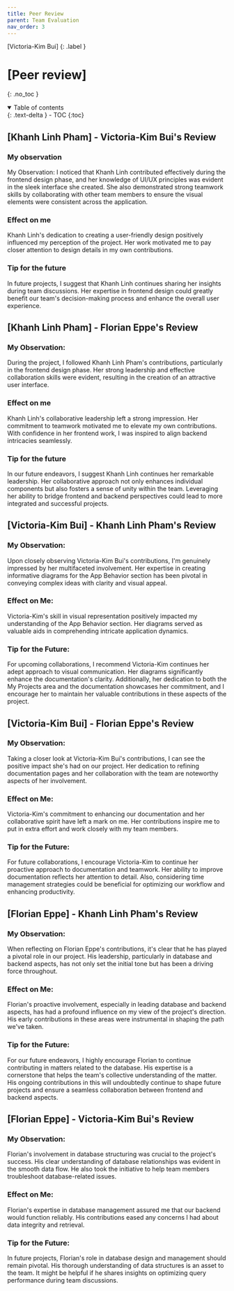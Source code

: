 ```yaml
---
title: Peer Review
parent: Team Evaluation
nav_order: 3
---
```


[Victoria-Kim Bui]
{: .label }

# [Peer review]
{: .no_toc }

<details open markdown="block">
  <summary>
    Table of contents
  </summary>
  {: .text-delta }
- TOC
{:toc}
</details>

## [Khanh Linh Pham] - Victoria-Kim Bui's Review

### My observation 

My Observation:
I noticed that Khanh Linh contributed effectively during the frontend design phase, and her knowledge of UI/UX principles was evident in the sleek interface she created. She also demonstrated strong teamwork skills by collaborating with other team members to ensure the visual elements were consistent across the application.

### Effect on me 

Khanh Linh's dedication to creating a user-friendly design positively influenced my perception of the project. Her work motivated me to pay closer attention to design details in my own contributions.

### Tip for the future 

In future projects, I suggest that Khanh Linh continues sharing her insights during team discussions. Her expertise in frontend design could greatly benefit our team's decision-making process and enhance the overall user experience.

## [Khanh Linh Pham] - Florian Eppe's Review

### My Observation:

During the project, I followed Khanh Linh Pham's contributions, particularly in the frontend design phase. Her strong leadership and effective collaboration skills were evident, resulting in the creation of an attractive user interface.

### Effect on me 

Khanh Linh's collaborative leadership left a strong impression. Her commitment to teamwork motivated me to elevate my own contributions. With confidence in her frontend work, I was inspired to align backend intricacies seamlessly.

### Tip for the future 

In our future endeavors, I suggest Khanh Linh continues her remarkable leadership. Her collaborative approach not only enhances individual components but also fosters a sense of unity within the team. Leveraging her ability to bridge frontend and backend perspectives could lead to more integrated and successful projects.






## [Victoria-Kim Bui] - Khanh Linh Pham's Review

### My Observation:

Upon closely observing Victoria-Kim Bui's contributions, I'm genuinely impressed by her multifaceted involvement. Her expertise in creating informative diagrams for the App Behavior section has been pivotal in conveying complex ideas with clarity and visual appeal.

### Effect on Me:

Victoria-Kim's skill in visual representation positively impacted my understanding of the App Behavior section. Her diagrams served as valuable aids in comprehending intricate application dynamics.

### Tip for the Future:

For upcoming collaborations, I recommend Victoria-Kim continues her adept approach to visual communication. Her diagrams significantly enhance the documentation's clarity. Additionally, her dedication to both the My Projects area and the documentation showcases her commitment, and I encourage her to maintain her valuable contributions in these aspects of the project.

## [Victoria-Kim Bui] - Florian Eppe's Review

### My Observation:

Taking a closer look at Victoria-Kim Bui's contributions, I can see the positive impact she's had on our project. Her dedication to refining documentation pages and her collaboration with the team are noteworthy aspects of her involvement.

### Effect on Me:

Victoria-Kim's commitment to enhancing our documentation and her collaborative spirit have left a mark on me. Her contributions inspire me to put in extra effort and work closely with my team members.


### Tip for the Future:

For future collaborations, I encourage Victoria-Kim to continue her proactive approach to documentation and teamwork. Her ability to improve documentation reflects her attention to detail. Also, considering time management strategies could be beneficial for optimizing our workflow and enhancing productivity.

## [Florian Eppe] - Khanh Linh Pham's Review

### My Observation:

When reflecting on Florian Eppe's contributions, it's clear that he has played a pivotal role in our project. His leadership, particularly in database and backend aspects, has not only set the initial tone but has been a driving force throughout.

### Effect on Me:

Florian's proactive involvement, especially in leading database and backend aspects, has had a profound influence on my view of the project's direction. His early contributions in these areas were instrumental in shaping the path we've taken.

### Tip for the Future:

For our future endeavors, I highly encourage Florian to continue contributing in matters related to the database. His expertise is a cornerstone that helps the team's collective understanding of the matter. His ongoing contributions in this  will undoubtedly continue to shape future projects and ensure a seamless collaboration between frontend and backend aspects. 

## [Florian Eppe] - Victoria-Kim Bui's Review

### My Observation:

Florian's involvement in database structuring was crucial to the project's success. His clear understanding of database relationships was evident in the smooth data flow. He also took the initiative to help team members troubleshoot database-related issues.

### Effect on Me:

Florian's expertise in database management assured me that our backend would function reliably. His contributions eased any concerns I had about data integrity and retrieval.

### Tip for the Future:

In future projects, Florian's role in database design and management should remain pivotal. His thorough understanding of data structures is an asset to the team. It might be helpful if he shares insights on optimizing query performance during team discussions.
